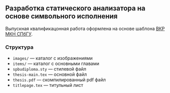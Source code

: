 ## Разработка статического анализатора на основе символьного исполнения

Выпускная квалификацонная работа оформлена на основе шаблона [ВКР МКН СПбГУ](https://github.com/spbu-math-cs/bsse-latex-templates).

### Структура

* `images/` &mdash; каталог с изображениями
* `items/` &mdash; каталог с основными главами
* `spbudiploma.sty` &mdash; стилевой файл
* `thesis-main.tex` &mdash; основной файл
* `thesis.pdf` &mdash; скомпилированный pdf файл
* `titlepage.tex` &mdash; титульный лист
